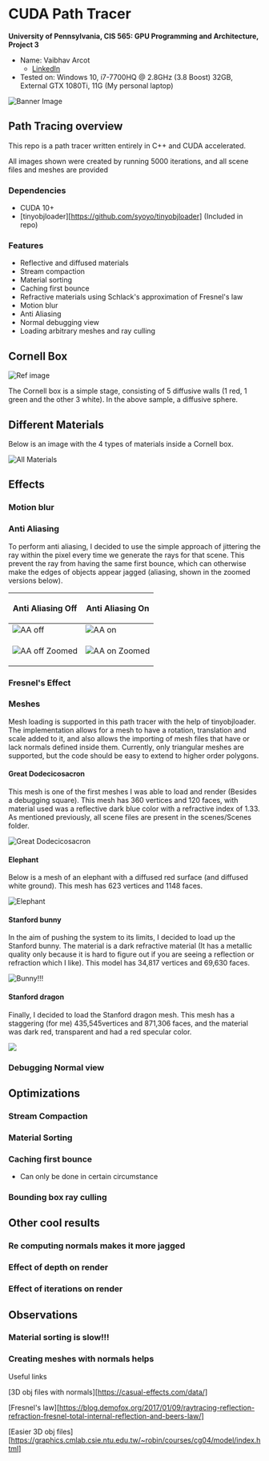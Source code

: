 CUDA Path Tracer
================

**University of Pennsylvania, CIS 565: GPU Programming and Architecture, Project 3**

* Name: Vaibhav Arcot
  - [LinkedIn](https://www.linkedin.com/in/vaibhav-arcot-129829167/)
* Tested on: Windows 10, i7-7700HQ @ 2.8GHz (3.8 Boost) 32GB, External GTX 1080Ti, 11G (My personal laptop)

![Banner Image](./img/reflective.png)

## Path Tracing overview

This repo is a path tracer written entirely in C++ and CUDA accelerated.

All images shown were created by running 5000 iterations, and all scene files and meshes are provided

### Dependencies

* CUDA 10+
* [tinyobjloader][https://github.com/syoyo/tinyobjloader] (Included in repo)

### Features
* Reflective and diffused materials
* Stream compaction
* Material sorting
* Caching first bounce
* Refractive materials using Schlack's approximation of Fresnel's law
* Motion blur
* Anti Aliasing
* Normal debugging view
* Loading arbitrary meshes and ray culling
## Cornell Box

![Ref image](./img/REFERENCE_cornell.5000samp.png)

The Cornell box is a simple stage, consisting of 5 diffusive walls (1 red, 1 green and the other 3 white). In the above sample, a diffusive sphere.

## Different Materials

Below is an image with the 4 types of materials inside a Cornell box.

![All Materials](./img/all_materials.png)

## Effects

### Motion blur

### Anti Aliasing

To perform anti aliasing, I decided to use the simple approach of jittering the ray within the pixel every time we generate the rays for that scene. This prevent the ray from having the same first bounce, which can otherwise make the edges of objects appear jagged (aliasing, shown in the zoomed versions below).

| <p align="center"> <b>Anti Aliasing Off </b></p> | <p align="center"> <b>Anti Aliasing On </b></p>|
| ---- | ---- |
| ![AA off](./img/AA_off.png)  |   ![AA on](./img/AA_on.png)   |
| <p align="center">![AA off Zoomed](./img/AA_off_zoom.png)</p> | <p align="center">![AA on Zoomed](./img/AA_on_zoom.png)</p> |




### Fresnel's Effect

### Meshes

Mesh loading is supported in this path tracer with the help of tinyobjloader. The implementation allows for a mesh to have a rotation, translation and scale added to it, and also allows the importing of mesh files that have or lack normals defined inside them. Currently, only triangular meshes are supported, but the code should be easy to extend to higher order polygons.

#### Great Dodecicosacron

This mesh is one of the first meshes I was able to load and render (Besides a debugging square). This mesh has 360 vertices and 120 faces, with material used was a reflective dark blue color with a refractive index of 1.33. As mentioned previously, all scene files are present in the scenes/Scenes folder.

![Great Dodecicosacron](./img/dodecicosacron.png)

#### Elephant

Below is a mesh of an elephant with a diffused red surface (and diffused white ground). This mesh has 623 vertices and 1148 faces.

![Elephant](./img/elephant.png)

#### Stanford bunny

In the aim of pushing the system to its limits, I decided to load up the Stanford bunny. The material is a dark refractive material (It has a metallic quality only because it is hard to figure out if you are seeing a reflection or refraction which I like). This model has 34,817 vertices and 69,630 faces.

![Bunny!!!](./img/bunny.png)

#### Stanford dragon

Finally, I decided to load the Stanford dragon mesh. This mesh has a staggering (for me) 435,545vertices and  871,306 faces, and the material was dark red, transparent and had a red specular color. 

![](./img/dragon.png)

### Debugging Normal view

## Optimizations

### Stream Compaction

### Material Sorting

### Caching first bounce

* Can only be done in certain circumstance

### Bounding box ray culling

## Other cool results

### Re computing normals makes it more jagged

### Effect of depth on render

### Effect of iterations on render

## Observations

### Material sorting is slow!!!

### Creating meshes with normals  helps

Useful links

[3D obj files with normals][https://casual-effects.com/data/]

[Fresnel's law][https://blog.demofox.org/2017/01/09/raytracing-reflection-refraction-fresnel-total-internal-reflection-and-beers-law/]

[Easier 3D obj files][https://graphics.cmlab.csie.ntu.edu.tw/~robin/courses/cg04/model/index.html]